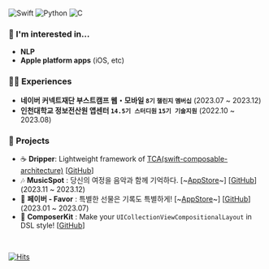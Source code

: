 
<br/>

![Swift] ![Python] ![C]

### 🫶 I'm interested in...

- **NLP**
- **Apple platform apps** (iOS, etc)

### 👨‍💻 Experiences

- **네이버 커넥트재단 부스트캠프 웹・모바일 `8기` `챌린지` `멤버십`** (2023.07 ~ 2023.12)<br/>
- **인천대학교 정보전산원 앱센터 `14.5기 스터디원` `15기 기술지원`** (2022.10 ~ 2023.08)<br/>

### 💾 Projects

- ☕ **Dripper**: Lightweight framework of [TCA(swift-composable-architecture)](https://github.com/pointfreeco/swift-composable-architecture) [[GitHub](https://github.com/musicspot24/Dripper)]
- 🎶 **MusicSpot** : 당신의 여정을 음악과 함께 기억하다. [~[AppStore](https://apps.apple.com/kr/app/musicspot/id6474530486?l=en-GB)~] [[GitHub](https://github.com/boostcampwm2023/iOS01-MusicSpot)] (2023.11 ~ 2023.12) <br/>
- 🎁 **페이버 - Favor** : 특별한 선물은 기록도 특별하게! [~[AppStore](https://apps.apple.com/kr/app/favor-%ED%8E%98%EC%9D%B4%EB%B2%84/id6449257998?l=en-GB)~] [[GitHub](https://github.com/Favor-Gift-Reminder/Favor-iOS)] (2023.01 ~ 2023.07) <br/>
- 📱 **ComposerKit** : Make your `UICollectionViewCompositionalLayout` in DSL style! [[GitHub](https://github.com/SwiftyJunnos/ComposerKit)] <br/>

<br/>

[![Hits](https://hits.seeyoufarm.com/api/count/incr/badge.svg?url=https%3A%2F%2Fgithub.com%2FSwiftyJunnos%2Fhit-counter&count_bg=%2383AC63&title_bg=%23555555&icon=dev-dot-to.svg&icon_color=%23E7E7E7&title=%F0%9F%91%8B+Hello&edge_flat=false)](https://hits.seeyoufarm.com)

<br/>

[Swift]: https://img.shields.io/badge/swift-F54A2A?style=for-the-badge&logo=swift&logoColor=white
[C]: https://img.shields.io/badge/c-%2300599C.svg?style=for-the-badge&logo=c&logoColor=white
[Python]: https://img.shields.io/badge/python-3670A0?style=for-the-badge&logo=python&logoColor=ffdd54

